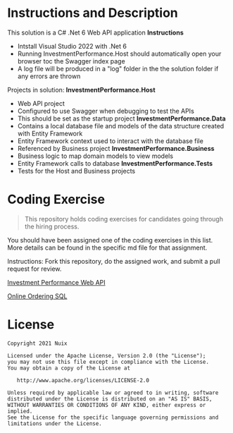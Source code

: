 # Instructions and Description
This solution is a C# .Net 6 Web API application 
**Instructions**
- Intstall Visual Studio 2022 with .Net 6
- Running InvestmentPerformance.Host should automatically open your browser toc the Swagger index page
- A log file will be produced in a "log" folder in the the solution folder if any errors are thrown

Projects in solution:
**InvestmentPerformance.Host**
- Web API project
- Configured to use Swagger when debugging to test the APIs
- This should be set as the startup project
**InvestmentPerformance.Data**
- Contains a local database file and models of the data structure created with Entity Framework
- Entity Framework context used to interact with the database file
- Referenced by Business project
**InvestmentPerformance.Business**
- Business logic to map domain models to view models
- Entity Framework calls to database
**InvestmentPerformance.Tests**
- Tests for the Host and Business projects

# Coding Exercise
> This repository holds coding exercises for candidates going through the hiring process.

You should have been assigned one of the coding exercises in this list.  More details can be found in the specific md file for that assignment.

Instructions: Fork this repository, do the assigned work, and submit a pull request for review.

[Investment Performance Web API](InvestmentPerformanceWebAPI.md#investment-performance-web-api)

[Online Ordering SQL](OnlineOrderingSQL.md#online-ordering)

# License

```
Copyright 2021 Nuix

Licensed under the Apache License, Version 2.0 (the "License");
you may not use this file except in compliance with the License.
You may obtain a copy of the License at

   http://www.apache.org/licenses/LICENSE-2.0

Unless required by applicable law or agreed to in writing, software
distributed under the License is distributed on an "AS IS" BASIS,
WITHOUT WARRANTIES OR CONDITIONS OF ANY KIND, either express or implied.
See the License for the specific language governing permissions and
limitations under the License.
```